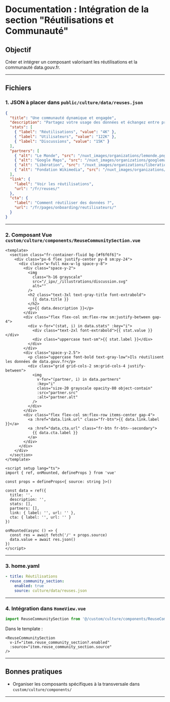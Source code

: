 
# Documentation : Intégration de la section "Réutilisations et Communauté"

## Objectif

Créer et intégrer un composant valorisant les réutilisations et la communauté data.gouv.fr.

---

## Fichiers

### 1. JSON à placer dans `public/culture/data/reuses.json`

```json
{
  "title": "Une communauté dynamique et engagée",
  "description": "Partagez votre usage des données et échangez entre producteurs et réutilisateurs de données.",
  "stats": [
    { "label": "Réutilisations", "value": "4K" },
    { "label": "Utilisateurs", "value": "122K" },
    { "label": "Discussions", "value": "15K" }
  ],
  "partners": [
    { "alt": "Le Monde", "src": "/nuxt_images/organizations/lemonde.png" },
    { "alt": "Google Maps", "src": "/nuxt_images/organizations/googlemaps.png" },
    { "alt": "Libération", "src": "/nuxt_images/organizations/liberation.png" },
    { "alt": "Fondation Wikimedia", "src": "/nuxt_images/organizations/wikimedia.png" }
  ],
  "link": {
    "label": "Voir les réutilisations",
    "url": "/fr/reuses/"
  },
  "cta": {
    "label": "Comment réutiliser des données ?",
    "url": "/fr/pages/onboarding/reutilisateurs/"
  }
}
```

---

### 2. Composant Vue `custom/culture/components/ReuseCommunitySection.vue`

```vue
<template>
  <section class="fr-container-fluid bg-[#f6f6f6]">
    <div class="px-6 flex justify-center py-8 sm:py-24">
      <div class="w-full max-w-lg space-y-8">
        <div class="space-y-2">
          <img
            class="h-16 grayscale"
            src="/_ipx/_/illustrations/discussion.svg"
            alt=""
          />
          <h2 class="text-3xl text-gray-title font-extrabold">
            {{ data.title }}
          </h2>
          <p>{{ data.description }}</p>
        </div>
        <div class="flex flex-col sm:flex-row sm:justify-between gap-4">
          <div v-for="(stat, i) in data.stats" :key="i">
            <div class="text-2xl font-extrabold">{{ stat.value }}</div>
            <div class="uppercase text-sm">{{ stat.label }}</div>
          </div>
        </div>
        <div class="space-y-2.5">
          <p class="uppercase font-bold text-gray-low">Ils réutilisent les données de data.gouv.fr</p>
          <div class="grid grid-cols-2 sm:grid-cols-4 justify-between">
            <img
              v-for="(partner, i) in data.partners"
              :key="i"
              class="size-20 grayscale opacity-80 object-contain"
              :src="partner.src"
              :alt="partner.alt"
            />
          </div>
        </div>
        <div class="flex flex-col sm:flex-row items-center gap-4">
          <a :href="data.link.url" class="fr-btn">{{ data.link.label }}</a>
          <a :href="data.cta.url" class="fr-btn fr-btn--secondary">
            {{ data.cta.label }}
          </a>
        </div>
      </div>
    </div>
  </section>
</template>

<script setup lang="ts">
import { ref, onMounted, defineProps } from 'vue'

const props = defineProps<{ source: string }>()

const data = ref({
  title: '',
  description: '',
  stats: [],
  partners: [],
  link: { label: '', url: '' },
  cta: { label: '', url: '' }
})

onMounted(async () => {
  const res = await fetch('/' + props.source)
  data.value = await res.json()
})
</script>
```

---

### 3. home.yaml

```yaml
- title: Réutilisations
  reuse_community_section:
    enabled: true
    source: culture/data/reuses.json
```

---

### 4. Intégration dans `HomeView.vue`

```ts
import ReuseCommunitySection from '@/custom/culture/components/ReuseCommunitySection.vue'
```

Dans le template :

```vue
<ReuseCommunitySection
  v-if="item.reuse_community_section?.enabled"
  :source="item.reuse_community_section.source"
/>
```

---

## Bonnes pratiques

- Organiser les composants spécifiques à la transversale dans `custom/culture/components/`

---

